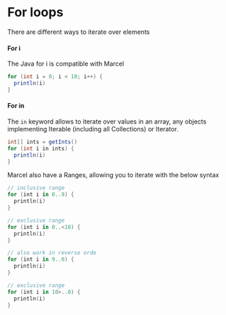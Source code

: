# For loops

There are different ways to iterate over elements

#### For i
The Java for i is compatible with Marcel
```java
for (int i = 0; i < 10; i++) {
  println(i)
}
```

#### For in
The `in` keyword allows to iterate over values in an array, any objects implementing Iterable (including all Collections) or Iterator.
```java
int[] ints = getInts()
for (int i in ints) {
  println(i)
}
```
Marcel also have a Ranges, allowing you to iterate with the below syntax

```kotlin
// inclusive range
for (int i in 0..9) {
  println(i)
}

// exclusive range
for (int i in 0..<10) {
  println(i)
}

// also work in reverse orde
for (int i in 9..0) {
  println(i)
}

// exclusive range
for (int i in 10>..0) {
  println(i)
}
```

